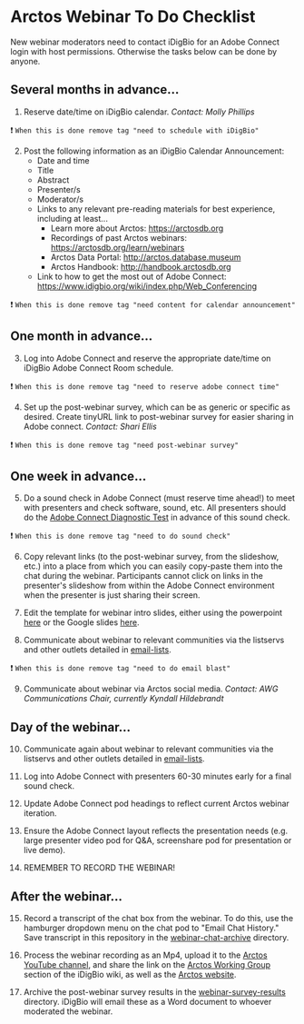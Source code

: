 # Arctos Webinar To Do Checklist 

New webinar moderators need to contact iDigBio for an Adobe Connect login with host permissions. Otherwise the tasks below can be done by anyone.

## Several months in advance...

1. Reserve date/time on iDigBio calendar. *Contact: Molly Phillips*

:heavy_exclamation_mark: ```When this is done remove tag "need to schedule with iDigBio"```

2. Post the following information as an iDigBio Calendar Announcement:
    - Date and time
    - Title
    - Abstract
    - Presenter/s
    - Moderator/s
    - Links to any relevant pre-reading materials for best experience, including at least...
        - Learn more about Arctos: https://arctosdb.org
        - Recordings of past Arctos webinars: https://arctosdb.org/learn/webinars
        - Arctos Data Portal: http://arctos.database.museum
        - Arctos Handbook: http://handbook.arctosdb.org
    - Link to how to get the most out of Adobe Connect: https://www.idigbio.org/wiki/index.php/Web_Conferencing
 
:heavy_exclamation_mark: ```When this is done remove tag "need content for calendar announcement"```

## One month in advance...

3. Log into Adobe Connect and reserve the appropriate date/time on iDigBio Adobe Connect Room schedule.

:heavy_exclamation_mark: ```When this is done remove tag "need to reserve adobe connect time"```

4. Set up the post-webinar survey, which can be as generic or specific as desired. Create tinyURL link to post-webinar survey for easier sharing in Adobe connect. *Contact: Shari Ellis*

:heavy_exclamation_mark: ```When this is done remove tag "need post-webinar survey"```

## One week in advance...

5. Do a sound check in Adobe Connect (must reserve time ahead!) to meet with presenters and check software, sound, etc. All presenters should do the [Adobe Connect Diagnostic Test](http://idigbio.adobeconnect.com/common/help/en/support/meeting_test.htm) in advance of this sound check.

:heavy_exclamation_mark: ```When this is done remove tag "need to do sound check"```

6. Copy relevant links (to the post-webinar survey, from the slideshow, etc.) into a place from which you can easily copy-paste them into the chat during the webinar. Participants cannot click on links in the presenter's slideshow from within the Adobe Connect environment when the presenter is just sharing their screen.

7. Edit the template for webinar intro slides, either using the powerpoint [here](/arctos-webinar-intro-template.pptx) or the Google slides [here](https://docs.google.com/presentation/d/1164m2A4uvhUtIK-A1RFgYT20lOOenKzD31MQRHBIpnY/edit?usp=sharing).

8. Communicate about webinar to relevant communities via the listservs and other outlets detailed in [email-lists](/email-lists.md).

:heavy_exclamation_mark: ```When this is done remove tag "need to do email blast"```

9. Communicate about webinar via Arctos social media. *Contact: AWG Communications Chair, currently Kyndall Hildebrandt*

## Day of the webinar...

10. Communicate again about webinar to relevant communities via the listservs and other outlets detailed in [email-lists](/email-lists.md).

11. Log into Adobe Connect with presenters 60-30 minutes early for a final sound check.

12. Update Adobe Connect pod headings to reflect current Arctos webinar iteration.

13. Ensure the Adobe Connect layout reflects the presentation needs (e.g. large presenter video pod for Q&A, screenshare pod for presentation or live demo).

14. REMEMBER TO RECORD THE WEBINAR!

## After the webinar...

15. Record a transcript of the chat box from the webinar. To do this, use the hamburger dropdown menu on the chat pod to "Email Chat History." Save transcript in this repository in the [webinar-chat-archive](/webinar-chat-archive) directory.

16. Process the webinar recording as an Mp4, upload it to the [Arctos YouTube channel](https://www.youtube.com/channel/UCoSCkXhrjG-mwLFYRqjNyJA), and share the link on the [Arctos Working Group](https://www.idigbio.org/wiki/index.php/IDigBio_Working_Groups#Arctos_Working_Group) section of the iDigBio wiki, as well as the [Arctos website](https://arctosdb.org/learn/webinars).

17. Archive the post-webinar survey results in the [webinar-survey-results](/webinar-survey-results) directory. iDigBio will email these as a Word document to whoever moderated the webinar.
